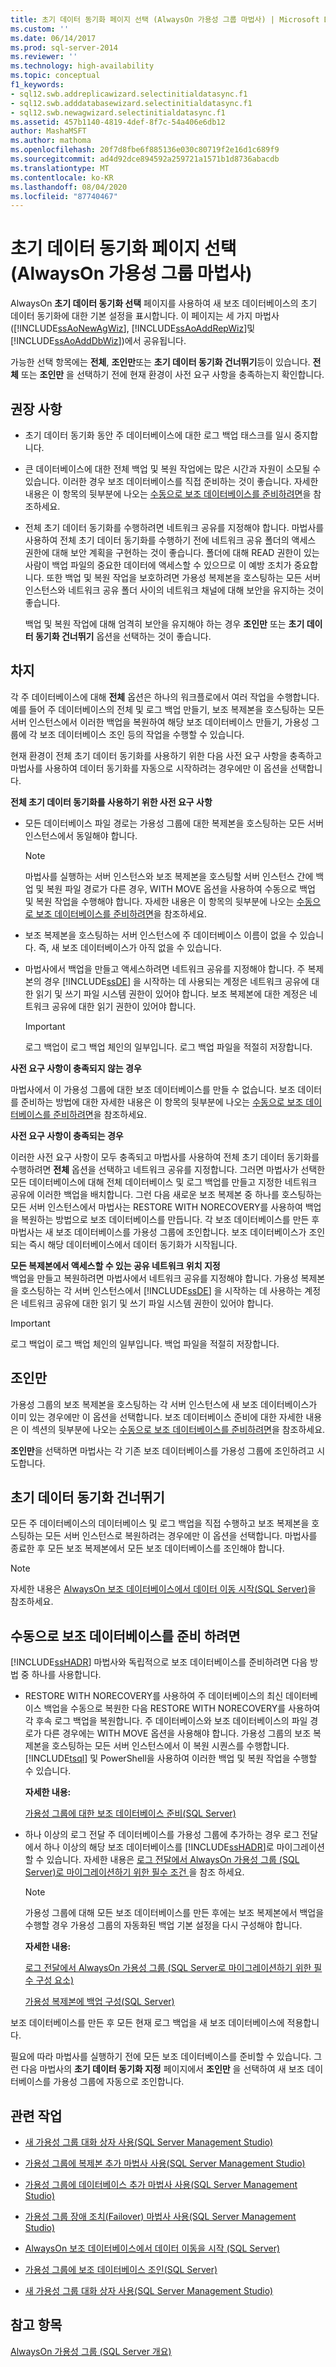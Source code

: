 ```yaml
---
title: 초기 데이터 동기화 페이지 선택 (AlwaysOn 가용성 그룹 마법사) | Microsoft Docs
ms.custom: ''
ms.date: 06/14/2017
ms.prod: sql-server-2014
ms.reviewer: ''
ms.technology: high-availability
ms.topic: conceptual
f1_keywords:
- sql12.swb.addreplicawizard.selectinitialdatasync.f1
- sql12.swb.adddatabasewizard.selectinitialdatasync.f1
- sql12.swb.newagwizard.selectinitialdatasync.f1
ms.assetid: 457b1140-4819-4def-8f7c-54a406e6db12
author: MashaMSFT
ms.author: mathoma
ms.openlocfilehash: 20f7d8fbe6f885136e030c80719f2e16d1c689f9
ms.sourcegitcommit: ad4d92dce894592a259721a1571b1d8736abacdb
ms.translationtype: MT
ms.contentlocale: ko-KR
ms.lasthandoff: 08/04/2020
ms.locfileid: "87740467"
---
```

# <a name="select-initial-data-synchronization-page-alwayson-availability-group-wizards"></a>초기 데이터 동기화 페이지 선택(AlwaysOn 가용성 그룹 마법사)
  AlwaysOn **초기 데이터 동기화 선택** 페이지를 사용하여 새 보조 데이터베이스의 초기 데이터 동기화에 대한 기본 설정을 표시합니다. 이 페이지는 세 가지 마법사([!INCLUDE[ssAoNewAgWiz](../../../includes/ssaonewagwiz-md.md)], [!INCLUDE[ssAoAddRepWiz](../../../includes/ssaoaddrepwiz-md.md)]및 [!INCLUDE[ssAoAddDbWiz](../../../includes/ssaoadddbwiz-md.md)])에서 공유됩니다.  
  
 가능한 선택 항목에는 **전체**, **조인만**또는 **초기 데이터 동기화 건너뛰기**등이 있습니다. **전체** 또는 **조인만** 을 선택하기 전에 현재 환경이 사전 요구 사항을 충족하는지 확인합니다.  
  

  
##  <a name="recommendations"></a><a name="Recommendations"></a> 권장 사항  
  
-   초기 데이터 동기화 동안 주 데이터베이스에 대한 로그 백업 태스크를 일시 중지합니다.  
  
-   큰 데이터베이스에 대한 전체 백업 및 복원 작업에는 많은 시간과 자원이 소모될 수 있습니다. 이러한 경우 보조 데이터베이스를 직접 준비하는 것이 좋습니다. 자세한 내용은 이 항목의 뒷부분에 나오는 [수동으로 보조 데이터베이스를 준비하려면](#PrepareSecondaryDbs)을 참조하세요.  
  
-   전체 초기 데이터 동기화를 수행하려면 네트워크 공유를 지정해야 합니다. 마법사를 사용하여 전체 초기 데이터 동기화를 수행하기 전에 네트워크 공유 폴더의 액세스 권한에 대해 보안 계획을 구현하는 것이 좋습니다. 폴더에 대해 READ 권한이 있는 사람이 백업 파일의 중요한 데이터에 액세스할 수 있으므로 이 예방 조치가 중요합니다. 또한 백업 및 복원 작업을 보호하려면 가용성 복제본을 호스팅하는 모든 서버 인스턴스와 네트워크 공유 폴더 사이의 네트워크 채널에 대해 보안을 유지하는 것이 좋습니다.  
  
     백업 및 복원 작업에 대해 엄격히 보안을 유지해야 하는 경우 **조인만** 또는 **초기 데이터 동기화 건너뛰기** 옵션을 선택하는 것이 좋습니다.  
  
##  <a name="full"></a><a name="Full"></a>차지  
 각 주 데이터베이스에 대해 **전체** 옵션은 하나의 워크플로에서 여러 작업을 수행합니다. 예를 들어 주 데이터베이스의 전체 및 로그 백업 만들기, 보조 복제본을 호스팅하는 모든 서버 인스턴스에서 이러한 백업을 복원하여 해당 보조 데이터베이스 만들기, 가용성 그룹에 각 보조 데이터베이스 조인 등의 작업을 수행할 수 있습니다.  
  
 현재 환경이 전체 초기 데이터 동기화를 사용하기 위한 다음 사전 요구 사항을 충족하고 마법사를 사용하여 데이터 동기화를 자동으로 시작하려는 경우에만 이 옵션을 선택합니다.  
  
 **전체 초기 데이터 동기화를 사용하기 위한 사전 요구 사항**  
  
-   모든 데이터베이스 파일 경로는 가용성 그룹에 대한 복제본을 호스팅하는 모든 서버 인스턴스에서 동일해야 합니다.  
  
    > [!NOTE]  
    >  마법사를 실행하는 서버 인스턴스와 보조 복제본을 호스팅할 서버 인스턴스 간에 백업 및 복원 파일 경로가 다른 경우, WITH MOVE 옵션을 사용하여 수동으로 백업 및 복원 작업을 수행해야 합니다. 자세한 내용은 이 항목의 뒷부분에 나오는 [수동으로 보조 데이터베이스를 준비하려면](#PrepareSecondaryDbs)을 참조하세요.  
  
-   보조 복제본을 호스팅하는 서버 인스턴스에 주 데이터베이스 이름이 없을 수 있습니다. 즉, 새 보조 데이터베이스가 아직 없을 수 있습니다.  
  
-   마법사에서 백업을 만들고 액세스하려면 네트워크 공유를 지정해야 합니다. 주 복제본의 경우 [!INCLUDE[ssDE](../../../includes/ssde-md.md)] 을 시작하는 데 사용되는 계정은 네트워크 공유에 대한 읽기 및 쓰기 파일 시스템 권한이 있어야 합니다. 보조 복제본에 대한 계정은 네트워크 공유에 대한 읽기 권한이 있어야 합니다.  
  
    > [!IMPORTANT]  
    >  로그 백업이 로그 백업 체인의 일부입니다. 로그 백업 파일을 적절히 저장합니다.  
  
 **사전 요구 사항이 충족되지 않는 경우**  
  
 마법사에서 이 가용성 그룹에 대한 보조 데이터베이스를 만들 수 없습니다. 보조 데이터를 준비하는 방법에 대한 자세한 내용은 이 항목의 뒷부분에 나오는 [수동으로 보조 데이터베이스를 준비하려면](#PrepareSecondaryDbs)을 참조하세요.  
  
 **사전 요구 사항이 충족되는 경우**  
  
 이러한 사전 요구 사항이 모두 충족되고 마법사를 사용하여 전체 초기 데이터 동기화를 수행하려면 **전체** 옵션을 선택하고 네트워크 공유를 지정합니다. 그러면 마법사가 선택한 모든 데이터베이스에 대해 전체 데이터베이스 및 로그 백업를 만들고 지정한 네트워크 공유에 이러한 백업을 배치합니다. 그런 다음 새로운 보조 복제본 중 하나를 호스팅하는 모든 서버 인스턴스에서 마법사는 RESTORE WITH NORECOVERY를 사용하여 백업을 복원하는 방법으로 보조 데이터베이스를 만듭니다. 각 보조 데이터베이스를 만든 후 마법사는 새 보조 데이터베이스를 가용성 그룹에 조인합니다. 보조 데이터베이스가 조인되는 즉시 해당 데이터베이스에서 데이터 동기화가 시작됩니다.  
  
 **모든 복제본에서 액세스할 수 있는 공유 네트워크 위치 지정**  
 백업을 만들고 복원하려면 마법사에서 네트워크 공유를 지정해야 합니다. 가용성 복제본을 호스팅하는 각 서버 인스턴스에서 [!INCLUDE[ssDE](../../../includes/ssde-md.md)] 을 시작하는 데 사용하는 계정은 네트워크 공유에 대한 읽기 및 쓰기 파일 시스템 권한이 있어야 합니다.  
  
> [!IMPORTANT]  
>  로그 백업이 로그 백업 체인의 일부입니다. 백업 파일을 적절히 저장합니다.  
  
##  <a name="join-only"></a><a name="Joinonly"></a>조인만  
 가용성 그룹의 보조 복제본을 호스팅하는 각 서버 인스턴스에 새 보조 데이터베이스가 이미 있는 경우에만 이 옵션을 선택합니다. 보조 데이터베이스 준비에 대한 자세한 내용은 이 섹션의 뒷부분에 나오는 [수동으로 보조 데이터베이스를 준비하려면](#PrepareSecondaryDbs)을 참조하세요.  
  
 **조인만**을 선택하면 마법사는 각 기존 보조 데이터베이스를 가용성 그룹에 조인하려고 시도합니다.  
  
## <a name="skip-initial-data-synchronization"></a>초기 데이터 동기화 건너뛰기  
 모든 주 데이터베이스의 데이터베이스 및 로그 백업을 직접 수행하고 보조 복제본을 호스팅하는 모든 서버 인스턴스로 복원하려는 경우에만 이 옵션을 선택합니다. 마법사를 종료한 후 모든 보조 복제본에서 모든 보조 데이터베이스를 조인해야 합니다.  
  
> [!NOTE]  
>  자세한 내용은 [AlwaysOn 보조 데이터베이스에서 데이터 이동 시작&#40;SQL Server&#41;](start-data-movement-on-an-always-on-secondary-database-sql-server.md)을 참조하세요.  
  
##  <a name="to-prepare-secondary-databases-manually"></a><a name="PrepareSecondaryDbs"></a>수동으로 보조 데이터베이스를 준비 하려면  
 [!INCLUDE[ssHADR](../../../includes/sshadr-md.md)] 마법사와 독립적으로 보조 데이터베이스를 준비하려면 다음 방법 중 하나를 사용합니다.  
  
-   RESTORE WITH NORECOVERY를 사용하여 주 데이터베이스의 최신 데이터베이스 백업을 수동으로 복원한 다음 RESTORE WITH NORECOVERY를 사용하여 각 후속 로그 백업을 복원합니다. 주 데이터베이스와 보조 데이터베이스의 파일 경로가 다른 경우에는 WITH MOVE 옵션을 사용해야 합니다. 가용성 그룹의 보조 복제본을 호스팅하는 모든 서버 인스턴스에서 이 복원 시퀀스를 수행합니다.  [!INCLUDE[tsql](../../../includes/tsql-md.md)] 및 PowerShell을 사용하여 이러한 백업 및 복원 작업을 수행할 수 있습니다.  
  
     **자세한 내용:**  
  
     [가용성 그룹에 대한 보조 데이터베이스 준비&#40;SQL Server&#41;](manually-prepare-a-secondary-database-for-an-availability-group-sql-server.md)  
  
-   하나 이상의 로그 전달 주 데이터베이스를 가용성 그룹에 추가하는 경우 로그 전달에서 하나 이상의 해당 보조 데이터베이스를 [!INCLUDE[ssHADR](../../../includes/sshadr-md.md)]로 마이그레이션할 수 있습니다. 자세한 내용은 [로그 전달에서 AlwaysOn 가용성 그룹 &#40;SQL Server&#41;로 마이그레이션하기 위한 필수 조건 ](prereqs-migrating-log-shipping-to-always-on-availability-groups.md)을 참조 하세요.  
  
    > [!NOTE]  
    >  가용성 그룹에 대해 모든 보조 데이터베이스를 만든 후에는 보조 복제본에서 백업을 수행할 경우 가용성 그룹의 자동화된 백업 기본 설정을 다시 구성해야 합니다.  
  
     **자세한 내용:**  
  
     [로그 전달에서 AlwaysOn 가용성 그룹 &#40;SQL Server로 마이그레이션하기 위한 필수 구성 요소&#41;](prereqs-migrating-log-shipping-to-always-on-availability-groups.md)  
  
     [가용성 복제본에 백업 구성&#40;SQL Server&#41;](configure-backup-on-availability-replicas-sql-server.md)  
  
 보조 데이터베이스를 만든 후 모든 현재 로그 백업을 새 보조 데이터베이스에 적용합니다.  
  
 필요에 따라 마법사를 실행하기 전에 모든 보조 데이터베이스를 준비할 수 있습니다. 그런 다음 마법사의 **초기 데이터 동기화 지정** 페이지에서 **조인만** 을 선택하여 새 보조 데이터베이스를 가용성 그룹에 자동으로 조인합니다.  
  
##  <a name="related-tasks"></a><a name="LaunchWiz"></a> 관련 작업  
  
-   [새 가용성 그룹 대화 상자 사용&#40;SQL Server Management Studio&#41;](use-the-new-availability-group-dialog-box-sql-server-management-studio.md)  
  
-   [가용성 그룹에 복제본 추가 마법사 사용&#40;SQL Server Management Studio&#41;](use-the-add-replica-to-availability-group-wizard-sql-server-management-studio.md)  
  
-   [가용성 그룹에 데이터베이스 추가 마법사 사용&#40;SQL Server Management Studio&#41;](availability-group-add-database-to-group-wizard.md)  
  
-   [가용성 그룹 장애 조치(Failover) 마법사 사용&#40;SQL Server Management Studio&#41;](use-the-fail-over-availability-group-wizard-sql-server-management-studio.md)  
  
-   [AlwaysOn 보조 데이터베이스에서 데이터 이동을 시작 &#40;SQL Server&#41;](start-data-movement-on-an-always-on-secondary-database-sql-server.md)  
  
-   [가용성 그룹에 보조 데이터베이스 조인&#40;SQL Server&#41;](join-a-secondary-database-to-an-availability-group-sql-server.md)  
  
-   [새 가용성 그룹 대화 상자 사용&#40;SQL Server Management Studio&#41;](use-the-new-availability-group-dialog-box-sql-server-management-studio.md)  
  
## <a name="see-also"></a>참고 항목  
 [AlwaysOn 가용성 그룹 &#40;SQL Server 개요&#41;](overview-of-always-on-availability-groups-sql-server.md)  
  
  
